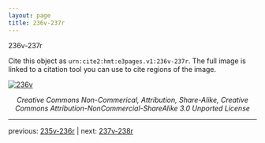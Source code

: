 ```yaml
---
layout: page
title: 236v-237r
---
```


236v-237r

Cite this object as `urn:cite2:hmt:e3pages.v1:236v-237r`. The full image is linked to a citation tool you can use to cite regions of the image.

[![236v](http://www.homermultitext.org/iipsrv?IIIF=/project/homer/pyramidal/deepzoom/hmt/e3bifolio/v1/E3_236v_237r.tif/full/800,/0/default.jpg)](http://www.homermultitext.org/ict2/?urn=urn:cite2:hmt:e3bifolio.v1:E3_236v_237r) 

<p style="text-align: center; font-style: italic;">Creative Commons Non-Commerical, Attribution, Share-Alike, Creative Commons Attribution-NonCommercial-ShareAlike 3.0 Unported License</p>

---

previous: [235v-236r](../235v-236r/) | next: [237v-238r](../237v-238r/)